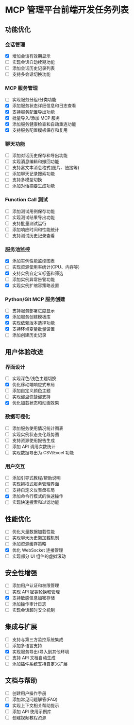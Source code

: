 # MCP 管理平台前端开发任务列表

## 功能优化

### 会话管理

- [x] 增加会话有效期显示
- [ ] 实现会话自动续期功能
- [ ] 添加会话历史记录列表
- [ ] 支持多会话切换功能

### MCP 服务管理

- [ ] 实现服务分组/分类功能
- [x] 添加服务状态详细信息和日志查看
- [x] 支持服务配置导出功能
- [x] 批量导入/添加 MCP 服务
- [x] 添加服务健康检查和自动重连功能
- [x] 支持服务配置模板保存和复用

### 聊天功能

- [ ] 添加对话历史保存和导出功能
- [ ] 实现消息编辑和撤回功能
- [ ] 支持富文本消息格式(图片、链接等)
- [ ] 添加聊天记录搜索功能
- [ ] 支持多模型切换
- [ ] 添加对话摘要生成功能

### Function Call 测试

- [ ] 添加测试用例保存功能
- [ ] 实现测试结果导出功能
- [ ] 支持批量测试运行
- [ ] 添加响应时间和性能统计
- [ ] 支持测试历史记录查看

### 服务池监控

- [x] 添加实例性能监控图表
- [ ] 实现资源使用率统计(CPU、内存等)
- [x] 支持实例自定义标签和筛选
- [ ] 添加实例异常告警功能
- [x] 实现实例扩缩容策略设置

### Python/Git MCP 服务创建

- [ ] 支持服务部署进度显示
- [x] 添加服务创建模板库
- [x] 实现依赖版本选择功能
- [x] 支持环境变量批量设置
- [ ] 添加创建历史记录

## 用户体验改进

### 界面设计

- [ ] 实现深色/浅色主题切换
- [x] 优化移动端响应式布局
- [ ] 添加自定义颜色主题
- [ ] 实现键盘快捷键支持
- [x] 优化加载状态和动画效果

### 数据可视化

- [ ] 添加服务使用情况统计图表
- [ ] 实现实例状态变化趋势图
- [ ] 支持资源使用报告生成
- [ ] 添加 API 调用次数统计
- [ ] 实现数据导出为 CSV/Excel 功能

### 用户交互

- [ ] 添加引导式教程/帮助说明
- [ ] 实现拖拽式服务管理界面
- [ ] 支持自定义仪表盘布局
- [x] 添加命令行模式的快速操作
- [ ] 实现快速搜索和过滤功能

## 性能优化

- [ ] 优化大量数据加载性能
- [ ] 实现聊天历史懒加载机制
- [ ] 添加资源缓存策略
- [x] 优化 WebSocket 连接管理
- [ ] 实现部分 UI 组件的虚拟滚动

## 安全性增强

- [ ] 添加用户认证和权限管理
- [ ] 实现 API 密钥轮换和管理
- [x] 支持敏感信息加密存储
- [ ] 添加操作审计日志
- [ ] 实现会话超时安全机制

## 集成与扩展

- [ ] 支持与第三方监控系统集成
- [ ] 添加多语言支持
- [x] 实现服务导出/导入到其他环境
- [ ] 支持 API 文档自动生成
- [ ] 添加插件系统支持自定义扩展

## 文档与帮助

- [ ] 创建用户操作手册
- [ ] 添加常见问题解答(FAQ)
- [x] 实现上下文相关帮助提示
- [ ] 添加 API 使用示例库
- [ ] 创建视频教程资源
